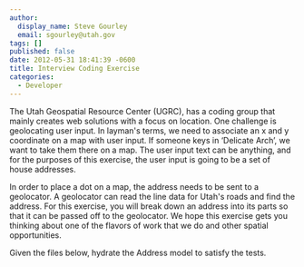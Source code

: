 ```yaml
---
author:
  display_name: Steve Gourley
  email: sgourley@utah.gov
tags: []
published: false
date: 2012-05-31 18:41:39 -0600
title: Interview Coding Exercise
categories:
  - Developer
---
```

<p>The Utah Geospatial Resource Center (UGRC), has a coding group that mainly creates web solutions with a focus on location. One challenge is geolocating user input. In layman's terms, we need to associate an x and y coordinate on a map with user input. If someone keys in ‘Delicate Arch’, we want to take them there on a map. The user input text can be anything, and for the purposes of this exercise, the user input is going to be a set of house addresses.</p>
<p>In order to place a dot on a map, the address needs to be sent to a geolocator. A geolocator can read the line data for Utah's roads and find the address. For this exercise, you will break down an address into its parts so that it can be passed off to the geolocator. We hope this exercise gets you thinking about one of the flavors of work that we do and other spatial opportunities.</p>
<p>Given the files below, hydrate the Address model to satisfy the tests.</p>
<p><script src="https://gist.github.com/2847676.js"> </script></p>
